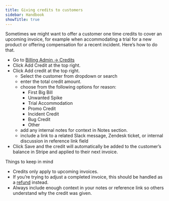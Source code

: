```yaml
---
title: Giving credits to customers
sidebar: Handbook
showTitle: true
---
```


Sometimes we might want to offer a customer one time credits to cover an upcoming invoice, for example when accommodating a trial for a new product or offering compensation for a recent incident. Here’s how to do that.

- Go to [Billing Admin → Credits](https://billing.posthog.com/admin/billing/credit/)
- Click Add Credit at the top right.
- Click Add credit at the top right.
  - Select the customer from dropdown or search
  - enter the total credit amount.
  - choose from the following options for reason:
    - First Big Bill
    - Unwanted Spike
    - Trial Accommodation
    - Promo Credit
    - Incident Credit
    - Bug Credit
    - Other
  - add any internal notes for context in Notes section.
  - include a link to a related Slack message, Zendesk ticket, or internal discussion in reference link field
- Click Save and the credit will automatically be added to the customer’s balance in Stripe and applied to their next invoice.

Things to keep in mind
- Credits only apply to upcoming invoices.
- If you’re trying to adjust a completed invoice, this should be handled as a [refund](https://posthog.com/handbook/growth/sales/refunds) instead.
- Always include enough context in your notes or reference link so others understand why the credit was given.
